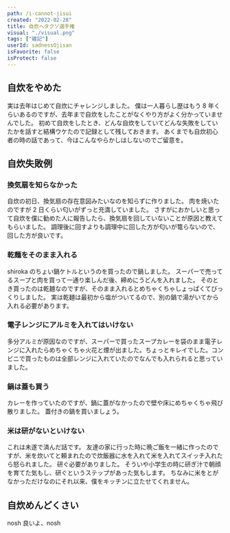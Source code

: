 ```yaml
---
path: /i-cannot-jisui
created: "2022-02-28"
title: 自炊ヘタクソ選手権
visual: "./visual.png"
tags: ["雑記"]
userId: sadnessOjisan
isFavorite: false
isProtect: false
---
```


## 自炊をやめた

実は去年はじめて自炊にチャレンジしました。
僕は一人暮らし歴はもう 8 年くらいあるのですが、去年まで自炊をしたことがなくやり方がよく分かっていませんでした。
初めて自炊をしたとき、どんな自炊をしていてどんな失敗をしていたかを話すと結構ウケたので記録として残しておきます。
あくまでも自炊初心者の時の話であって、今はこんなやらかしはしないのでご留意を。

## 自炊失敗例

### 換気扇を知らなかった

自炊の初日、換気扇の存在意図みたいなのを知らずに作りました。
肉を焼いたのですが 2 日くらい匂いがずっと充満していました。
さすがにおかしいと思って自炊を僕に勧めた人に報告したら、換気扇を回していないことが原因と教えてもらいました。
調理後に回すよりも調理中に回した方が匂いが篭らないので、回した方が良いです。

### 乾麺をそのまま入れる

shiroka のちょい鍋ケトルというのを買ったので鍋しました。
スーパーで売ってるスープと肉を買って一通り楽しんだ後、締めにうどんを入れました。
そのとき買ったのは乾麺なのですが、そのまま入れるとめちゃくちゃしょっぱくてびっくりしました。
実は乾麺は最初から塩がついてるので、別の鍋で湯がいてから入れる必要があります。

### 電子レンジにアルミを入れてはいけない

多分アルミが原因なのですが、スーパーで買ったスープカレーを袋のまま電子レンジに入れたらめちゃくちゃ火花と煙が出ました。ちょっとキレイでした。コンビニで買ったものは全部レンジに入れていたのでなんでも入れられると思っていました。

### 鍋は蓋も買う

カレーを作っていたのですが、鍋に蓋がなかったので壁や床にめちゃくちゃ飛び散りました。
蓋付きの鍋を買いましょう。

### 米は研がないといけない

これは未遂で済んだ話です。
友達の家に行った時に晩ご飯を一緒に作ったのですが、米を炊いてと頼まれたので炊飯器に水を入れて米を入れてスイッチ入れたら怒られました。
研ぐ必要がありました。
そういや小学生の時に研ぎ汁で朝顔を育てた気もし、研ぐというステップがあった気もします。
ちなみに米をとがなかっただけなのにそれ以来、僕をキッチンに立たせてくれません。

## 自炊めんどくさい

nosh 良いよ、nosh

